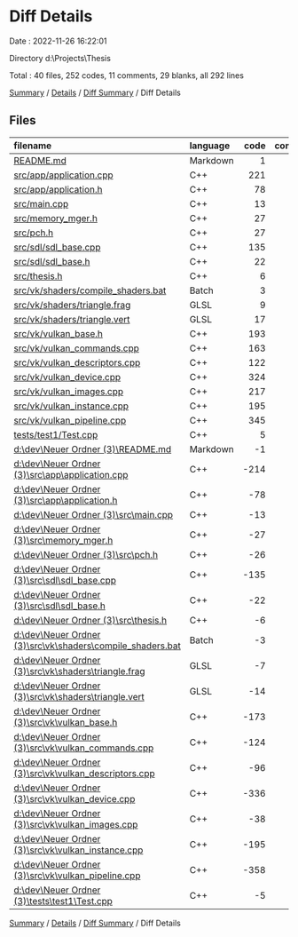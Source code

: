 # Diff Details

Date : 2022-11-26 16:22:01

Directory d:\\Projects\\Thesis

Total : 40 files,  252 codes, 11 comments, 29 blanks, all 292 lines

[Summary](results.md) / [Details](details.md) / [Diff Summary](diff.md) / Diff Details

## Files
| filename | language | code | comment | blank | total |
| :--- | :--- | ---: | ---: | ---: | ---: |
| [README.md](/README.md) | Markdown | 1 | 0 | 1 | 2 |
| [src/app/application.cpp](/src/app/application.cpp) | C++ | 221 | 7 | 36 | 264 |
| [src/app/application.h](/src/app/application.h) | C++ | 78 | 5 | 11 | 94 |
| [src/main.cpp](/src/main.cpp) | C++ | 13 | 0 | 1 | 14 |
| [src/memory_mger.h](/src/memory_mger.h) | C++ | 27 | 5 | 9 | 41 |
| [src/pch.h](/src/pch.h) | C++ | 27 | 0 | 4 | 31 |
| [src/sdl/sdl_base.cpp](/src/sdl/sdl_base.cpp) | C++ | 135 | 0 | 15 | 150 |
| [src/sdl/sdl_base.h](/src/sdl/sdl_base.h) | C++ | 22 | 0 | 4 | 26 |
| [src/thesis.h](/src/thesis.h) | C++ | 6 | 0 | 3 | 9 |
| [src/vk/shaders/compile_shaders.bat](/src/vk/shaders/compile_shaders.bat) | Batch | 3 | 0 | 0 | 3 |
| [src/vk/shaders/triangle.frag](/src/vk/shaders/triangle.frag) | GLSL | 9 | 1 | 4 | 14 |
| [src/vk/shaders/triangle.vert](/src/vk/shaders/triangle.vert) | GLSL | 17 | 0 | 4 | 21 |
| [src/vk/vulkan_base.h](/src/vk/vulkan_base.h) | C++ | 193 | 7 | 34 | 234 |
| [src/vk/vulkan_commands.cpp](/src/vk/vulkan_commands.cpp) | C++ | 163 | 1 | 25 | 189 |
| [src/vk/vulkan_descriptors.cpp](/src/vk/vulkan_descriptors.cpp) | C++ | 122 | 1 | 22 | 145 |
| [src/vk/vulkan_device.cpp](/src/vk/vulkan_device.cpp) | C++ | 324 | 1 | 61 | 386 |
| [src/vk/vulkan_images.cpp](/src/vk/vulkan_images.cpp) | C++ | 217 | 9 | 16 | 242 |
| [src/vk/vulkan_instance.cpp](/src/vk/vulkan_instance.cpp) | C++ | 195 | 19 | 17 | 231 |
| [src/vk/vulkan_pipeline.cpp](/src/vk/vulkan_pipeline.cpp) | C++ | 345 | 11 | 45 | 401 |
| [tests/test1/Test.cpp](/tests/test1/Test.cpp) | C++ | 5 | 0 | 1 | 6 |
| [d:\dev\Neuer Ordner (3)\README.md](/d:%5Cdev%5CNeuer%20Ordner%20(3)%5CREADME.md) | Markdown | -1 | 0 | -1 | -2 |
| [d:\dev\Neuer Ordner (3)\src\app\application.cpp](/d:%5Cdev%5CNeuer%20Ordner%20(3)%5Csrc%5Capp%5Capplication.cpp) | C++ | -214 | -7 | -34 | -255 |
| [d:\dev\Neuer Ordner (3)\src\app\application.h](/d:%5Cdev%5CNeuer%20Ordner%20(3)%5Csrc%5Capp%5Capplication.h) | C++ | -78 | -5 | -11 | -94 |
| [d:\dev\Neuer Ordner (3)\src\main.cpp](/d:%5Cdev%5CNeuer%20Ordner%20(3)%5Csrc%5Cmain.cpp) | C++ | -13 | 0 | -1 | -14 |
| [d:\dev\Neuer Ordner (3)\src\memory_mger.h](/d:%5Cdev%5CNeuer%20Ordner%20(3)%5Csrc%5Cmemory_mger.h) | C++ | -27 | -5 | -9 | -41 |
| [d:\dev\Neuer Ordner (3)\src\pch.h](/d:%5Cdev%5CNeuer%20Ordner%20(3)%5Csrc%5Cpch.h) | C++ | -26 | 0 | -4 | -30 |
| [d:\dev\Neuer Ordner (3)\src\sdl\sdl_base.cpp](/d:%5Cdev%5CNeuer%20Ordner%20(3)%5Csrc%5Csdl%5Csdl_base.cpp) | C++ | -135 | 0 | -15 | -150 |
| [d:\dev\Neuer Ordner (3)\src\sdl\sdl_base.h](/d:%5Cdev%5CNeuer%20Ordner%20(3)%5Csrc%5Csdl%5Csdl_base.h) | C++ | -22 | 0 | -4 | -26 |
| [d:\dev\Neuer Ordner (3)\src\thesis.h](/d:%5Cdev%5CNeuer%20Ordner%20(3)%5Csrc%5Cthesis.h) | C++ | -6 | 0 | -3 | -9 |
| [d:\dev\Neuer Ordner (3)\src\vk\shaders\compile_shaders.bat](/d:%5Cdev%5CNeuer%20Ordner%20(3)%5Csrc%5Cvk%5Cshaders%5Ccompile_shaders.bat) | Batch | -3 | 0 | 0 | -3 |
| [d:\dev\Neuer Ordner (3)\src\vk\shaders\triangle.frag](/d:%5Cdev%5CNeuer%20Ordner%20(3)%5Csrc%5Cvk%5Cshaders%5Ctriangle.frag) | GLSL | -7 | 0 | -2 | -9 |
| [d:\dev\Neuer Ordner (3)\src\vk\shaders\triangle.vert](/d:%5Cdev%5CNeuer%20Ordner%20(3)%5Csrc%5Cvk%5Cshaders%5Ctriangle.vert) | GLSL | -14 | 0 | -4 | -18 |
| [d:\dev\Neuer Ordner (3)\src\vk\vulkan_base.h](/d:%5Cdev%5CNeuer%20Ordner%20(3)%5Csrc%5Cvk%5Cvulkan_base.h) | C++ | -173 | -7 | -33 | -213 |
| [d:\dev\Neuer Ordner (3)\src\vk\vulkan_commands.cpp](/d:%5Cdev%5CNeuer%20Ordner%20(3)%5Csrc%5Cvk%5Cvulkan_commands.cpp) | C++ | -124 | 0 | -12 | -136 |
| [d:\dev\Neuer Ordner (3)\src\vk\vulkan_descriptors.cpp](/d:%5Cdev%5CNeuer%20Ordner%20(3)%5Csrc%5Cvk%5Cvulkan_descriptors.cpp) | C++ | -96 | 0 | -16 | -112 |
| [d:\dev\Neuer Ordner (3)\src\vk\vulkan_device.cpp](/d:%5Cdev%5CNeuer%20Ordner%20(3)%5Csrc%5Cvk%5Cvulkan_device.cpp) | C++ | -336 | -1 | -60 | -397 |
| [d:\dev\Neuer Ordner (3)\src\vk\vulkan_images.cpp](/d:%5Cdev%5CNeuer%20Ordner%20(3)%5Csrc%5Cvk%5Cvulkan_images.cpp) | C++ | -38 | 0 | -8 | -46 |
| [d:\dev\Neuer Ordner (3)\src\vk\vulkan_instance.cpp](/d:%5Cdev%5CNeuer%20Ordner%20(3)%5Csrc%5Cvk%5Cvulkan_instance.cpp) | C++ | -195 | -19 | -17 | -231 |
| [d:\dev\Neuer Ordner (3)\src\vk\vulkan_pipeline.cpp](/d:%5Cdev%5CNeuer%20Ordner%20(3)%5Csrc%5Cvk%5Cvulkan_pipeline.cpp) | C++ | -358 | -12 | -49 | -419 |
| [d:\dev\Neuer Ordner (3)\tests\test1\Test.cpp](/d:%5Cdev%5CNeuer%20Ordner%20(3)%5Ctests%5Ctest1%5CTest.cpp) | C++ | -5 | 0 | -1 | -6 |

[Summary](results.md) / [Details](details.md) / [Diff Summary](diff.md) / Diff Details